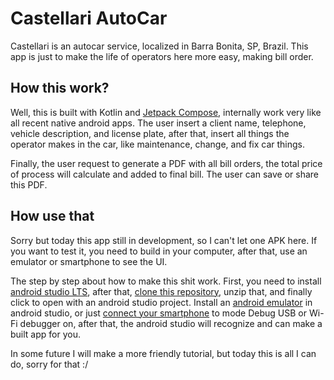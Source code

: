 # Castellari AutoCar

Castellari is an autocar service, localized in Barra Bonita, SP, Brazil. This app is just to make the life of operators here more easy, making bill order.

## How this work?

Well, this is built with Kotlin and [Jetpack Compose](https://developer.android.com/jetpack/compose), internally work very like all recent native android apps. The user insert a client name, telephone, vehicle description, and license plate, after that, insert all things the operator makes in the car, like maintenance, change, and fix car things.

Finally, the user request to generate a PDF with all bill orders, the total price of process will calculate and added to final bill. The user can save or share this PDF.

## How use that

Sorry but today this app still in development, so I can't let one APK here. If you want to test it, you need to build in your computer, after that, use an emulator or smartphone to see the UI.

The step by step about how to make this shit work.
First, you need to install [android studio LTS](https://developer.android.com/studio), after that, [clone this repository](https://github.com/UR4N0-235/Castellari/archive/refs/heads/master.zip), unzip that, and finally click to open with an android studio project. Install an [android emulator](https://developer.android.com/studio/run/emulator) in android studio, or just [connect your smartphone](https://developer.android.com/studio/run/device) to mode Debug USB or Wi-Fi debugger on, after that, the android studio will recognize and can make a built app for you.

In some future I will make a more friendly tutorial, but today this is all I can do, sorry for that :/
